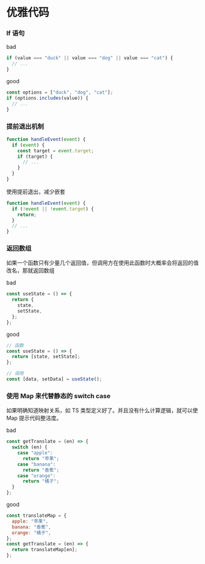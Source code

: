 # 优雅代码

### If 语句

bad

```js
if (value === "duck" || value === "dog" || value === "cat") {
  // ...
}
```

good

```js
const options = ["duck", "dog", "cat"];
if (options.includes(value)) {
  // ...
}
```

### 提前退出机制

```js
function handleEvent(event) {
  if (event) {
    const target = event.target;
    if (target) {
      // ...
    }
  }
}
```

使用提前退出，减少嵌套

```js
function handleEvent(event) {
  if (!event || !event.target) {
    return;
  }
  // ...
}
```

### 返回数组

如果一个函数只有少量几个返回值，但调用方在使用此函数时大概率会将返回的值改名，那就返回数组

bad

```js
const useState = () => {
  return {
    state,
    setState,
  };
};
```

good

```js
// 函数
const useState = () => {
  return [state, setState];
};

// 调用
const [data, setData] = useState();
```

### 使用 Map 来代替静态的 switch case

如果明确知道映射关系，如 TS 类型定义好了。并且没有什么计算逻辑，就可以使 Map 提示代码整洁度。

bad

```js
const getTranslate = (en) => {
  switch (en) {
    case "apple":
      return "苹果";
    case "banana":
      return "香蕉";
    case "orange":
      return "橘子";
  }
};
```

good

```js
const translateMap = {
  apple: "苹果",
  banana: "香蕉",
  orange: "橘子",
};
const getTranslate = (en) => {
  return translateMap[en];
};
```
